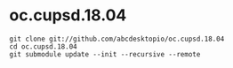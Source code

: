 # oc.cupsd.18.04

```
git clone git://github.com/abcdesktopio/oc.cupsd.18.04
cd oc.cupsd.18.04
git submodule update --init --recursive --remote
```
